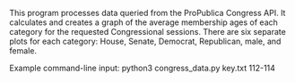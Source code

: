 This program processes data queried from the ProPublica Congress API. It calculates and creates a graph of the average membership ages of each category for the requested Congressional sessions. There are six separate plots for each category: House, Senate, Democrat, Republican, male, and female.

Example command-line input: python3 congress_data.py key.txt 112-114 
